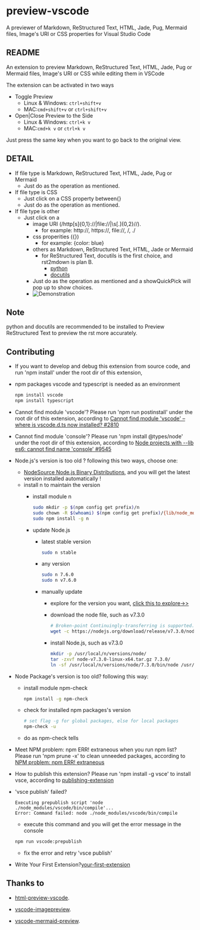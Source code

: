 # preview-vscode

A previewer of Markdown, ReStructured Text, HTML, Jade, Pug, Mermaid files, Image's URI or CSS properties for Visual Studio Code

## README

An extension to preview Markdown, ReStructured Text, HTML, Jade, Pug or Mermaid files, Image's URI or CSS while editing them in VSCode

The extension can be activated in two ways

* Toggle Preview
  * Linux & Windows: `ctrl+shift+v`
  * MAC:`cmd+shift+v` or `ctrl+shift+v`
* Open|Close Preview to the Side
  * Linux & Windows: `ctrl+k v`
  * MAC:`cmd+k v` or `ctrl+k v`

Just press the same key when you want to go back to the original view.

## DETAIL

* If file type is Markdown, ReStructured Text, HTML, Jade, Pug or Mermaid
  * Just do as the operation as mentioned.
* If file type is CSS
  * Just click on a CSS property between{}
  * Just do as the operation as mentioned.
* If file type is other
  * Just click on a  
    * image URI (/http[s]{0,1}:\/\/|file:\/\/|\s[\.]{0,2}\//).
      * for example: http://, https://, file://, /, ./
    * css properities ({})
      * for example: {color: blue}
    * others as Markdown, ReStructured Text, HTML, Jade or Mermaid
      * for ReStructured Text, docutils is the first choice, and rst2mdown is plan B.
        * [python](https://www.python.org/)
        * [docutils](http://docutils.sourceforge.net/)
    * Just do as the operation as mentioned and a showQuickPick will pop up to show choices.
    * ![Demonstration](images/demonstration.gif)

## Note

python and docutils are recommended to be installed to Preview ReStructured Text to preview the rst more accurately.

## Contributing

* If you want to develop and debug this extension from source code, and run 'npm install' under the root dir of this extension,

* npm packages vscode and typescript is needed as an environment

    ```bash
    npm install vscode
    npm install typescript
    ```

* Cannot find module 'vscode'? Please run 'npm run postinstall' under the root dir of this extension,
according to [Cannot find module 'vscode' – where is vscode.d.ts now installed? #2810](https://github.com/Microsoft/vscode/issues/2810#issuecomment-182209917)

* Cannot find module 'console'? Please run 'npm install @types/node' under the root dir of this extension,
according to [Node projects with --lib es6: cannot find name 'console' #9545](https://github.com/Microsoft/TypeScript/issues/9545#issuecomment-239732016)

* Node.js's version is too old ? following this two ways, choose one:
  * [NodeSource Node.js Binary Distributions](https://github.com/nodesource/distributions), and you will get the latest version installed automatically !
  * install n to maintain the version
    * install module n

        ```bash
        sudo mkdir -p $(npm config get prefix)/n
        sudo chown -R $(whoami) $(npm config get prefix)/{lib/node_modules,bin,share,n}
        sudo npm install -g n
        ```

    * update Node.js
      * latest stable version

        ```bash
        sudo n stable
        ```

      * any version

        ```bash
        sudo n 7.6.0
        sudo n v7.6.0
        ```

      * manually update
        * explore for the version you want, [click this to explore->>](https://nodejs.org/download/)
        * download the node file, such as v7.3.0

            ```bash
            # Broken-point Continuingly-transferring is supported.
            wget -c https://nodejs.org/download/release/v7.3.0/node-v7.3.0-linux-x64.tar.gz
            ```

        * install Node.js, such as v7.3.0

            ```bash
            mkdir -p /usr/local/n/versions/node/
            tar -zxvf node-v7.3.0-linux-x64.tar.gz 7.3.0/
            ln -sf /usr/local/n/versions/node/7.3.0/bin/node /usr/bin/node
            ```

* Node Package's version is too old? following this way:
  * install module npm-check

    ```bash
    npm install -g npm-check
    ```

  * check for installed npm packages's version

    ```bash
    # set flag -g for global packages, else for local packages
    npm-check -u
    ```

  * do as npm-check tells

* Meet NPM problem: npm ERR! extraneous when you run npm list? Please run 'npm prune -x' to clean unneeded packages,
according to [NPM problem: npm ERR! extraneous](http://lifeonubuntu.com/npm-problem-npm-err-extraneous/)

* How to publish this extension? Please run 'npm install -g vsce' to install vsce, according to [publishing-extension](https://code.visualstudio.com/api/working-with-extensions/publishing-extension)

* 'vsce publish' failed?

  ```info
  Executing prepublish script 'node ./node_modules/vscode/bin/compile'...
  Error: Command failed: node ./node_modules/vscode/bin/compile
  ```

  * execute this command and you will get the error message in the console

  ```bash
  npm run vscode:prepublish
  ```

  * fix the error and retry 'vsce publish'

* Write Your First Extension?[your-first-extension](https://code.visualstudio.com/api/get-started/your-first-extension)

## Thanks to

* [html-preview-vscode](https://github.com/tht13/html-preview-vscode.git).

* [vscode-imagepreview](https://github.com/buzzfrog/vscode-imagepreview.git).

* [vscode-mermaid-preview](https://github.com/vstirbu/vscode-mermaid-preview.git).
